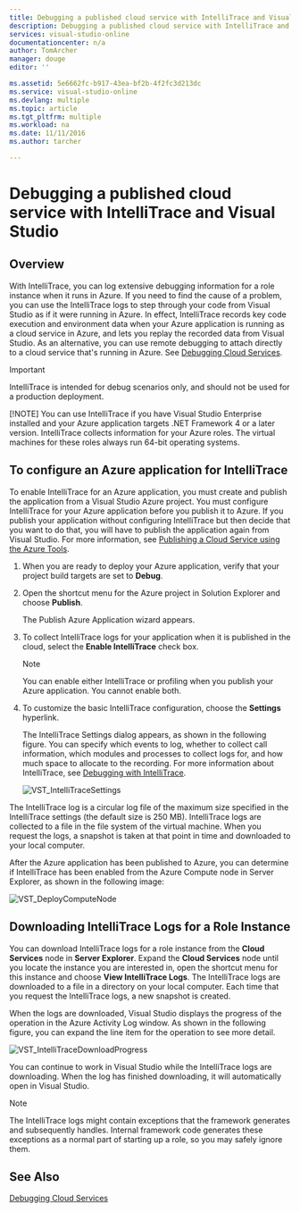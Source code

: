 ```yaml
---
title: Debugging a published cloud service with IntelliTrace and Visual Studio | Microsoft Docs
description: Debugging a published cloud service with IntelliTrace and Visual Studio
services: visual-studio-online
documentationcenter: n/a
author: TomArcher
manager: douge
editor: ''

ms.assetid: 5e6662fc-b917-43ea-bf2b-4f2fc3d213dc
ms.service: visual-studio-online
ms.devlang: multiple
ms.topic: article
ms.tgt_pltfrm: multiple
ms.workload: na
ms.date: 11/11/2016
ms.author: tarcher

---
```

# Debugging a published cloud service with IntelliTrace and Visual Studio
## Overview
With IntelliTrace, you can log extensive debugging information for a role instance when it runs in Azure. If you need to find the cause of a problem, you can use the IntelliTrace logs to step through your code from Visual Studio as if it were running in Azure. In effect, IntelliTrace records key code execution and environment data when your Azure application is running as a cloud service in Azure, and lets you replay the recorded data from Visual Studio. As an alternative, you can use remote debugging to attach directly to a cloud service that's running in Azure. See [Debugging Cloud Services](http://go.microsoft.com/fwlink/p/?LinkId=623041).

> [!IMPORTANT]
> IntelliTrace is intended for debug scenarios only, and should not be used for a production deployment.
> 
> [!NOTE]
> You can use IntelliTrace if you have Visual Studio Enterprise installed and your Azure application targets .NET Framework 4 or a later version. IntelliTrace collects information for your Azure roles. The virtual machines for these roles always run 64-bit operating systems.
> 
> 

## To configure an Azure application for IntelliTrace
To enable IntelliTrace for an Azure application, you must create and publish the application from a Visual Studio Azure project. You must configure IntelliTrace for your Azure application before you publish it to Azure. If you publish your application without configuring IntelliTrace but then decide that you want to do that, you will have to publish the application again from Visual Studio. For more information, see [Publishing a Cloud Service using the Azure Tools](http://go.microsoft.com/fwlink/p/?LinkId=623012).

1. When you are ready to deploy your Azure application, verify that your project build targets are set to **Debug**.
2. Open the shortcut menu for the Azure project in Solution Explorer and choose **Publish**.
   
    The Publish Azure Application wizard appears.
3. To collect IntelliTrace logs for your application when it is published in the cloud, select the **Enable IntelliTrace** check box.
   
   > [!NOTE]
   > You can enable either IntelliTrace or profiling when you publish your Azure application. You cannot enable both.
   > 
   > 
4. To customize the basic IntelliTrace configuration, choose the **Settings** hyperlink.
   
    The IntelliTrace Settings dialog appears, as shown in the following figure. You can specify which events to log, whether to collect call information, which modules and processes to collect logs for, and how much space to allocate to the recording. For more information about IntelliTrace, see [Debugging with IntelliTrace](http://go.microsoft.com/fwlink/?LinkId=214468).
   
    ![VST_IntelliTraceSettings](./media/vs-azure-tools-intellitrace-debug-published-cloud-services/IC519063.png)

The IntelliTrace log is a circular log file of the maximum size specified in the IntelliTrace settings (the default size is 250 MB). IntelliTrace logs are collected to a file in the file system of the virtual machine. When you request the logs, a snapshot is taken at that point in time and downloaded to your local computer.

After the Azure application has been published to Azure, you can determine if IntelliTrace has been enabled from the Azure Compute node in Server Explorer, as shown in the following image:

![VST_DeployComputeNode](./media/vs-azure-tools-intellitrace-debug-published-cloud-services/IC744134.png)

## Downloading IntelliTrace Logs for a Role Instance
You can download IntelliTrace logs for a role instance from the **Cloud Services** node in **Server Explorer**. Expand the **Cloud Services** node until you locate the instance you are interested in, open the shortcut menu for this instance and choose **View IntelliTrace Logs**. The IntelliTrace logs are downloaded to a file in a directory on your local computer. Each time that you request the IntelliTrace logs, a new snapshot is created.

When the logs are downloaded, Visual Studio displays the progress of the operation in the Azure Activity Log window. As shown in the following figure, you can expand the line item for the operation to see more detail.

![VST_IntelliTraceDownloadProgress](./media/vs-azure-tools-intellitrace-debug-published-cloud-services/IC745551.png)

You can continue to work in Visual Studio while the IntelliTrace logs are downloading. When the log has finished downloading, it will automatically open in Visual Studio.

> [!NOTE]
> The IntelliTrace logs might contain exceptions that the framework generates and subsequently handles. Internal framework code generates these exceptions as a normal part of starting up a role, so you may safely ignore them.
> 
> 

## See Also
[Debugging Cloud Services](https://msdn.microsoft.com/library/ee405479.aspx)


